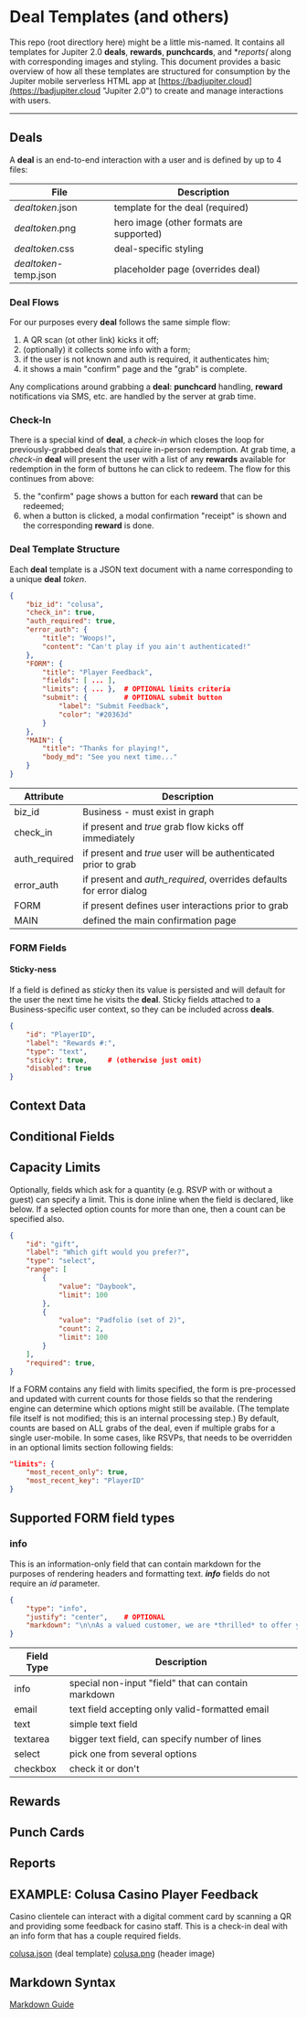 # Deal Templates (and others)

This repo (root directlory here) might be a little mis-named. 
It contains all templates for Jupiter 2.0 **deals**, **rewards**, **punchcards**, and **reports(* along with corresponding images and styling.
This document provides a basic overview of how all these templates are structured for consumption by the 
Jupiter mobile serverless HTML app at [https://badjupiter.cloud](https://badjupiter.cloud "Jupiter 2.0") 
to create and manage interactions with users.

---

## Deals

A **deal** is an end-to-end interaction with a user and is defined by up to 4 files:

|File                  |Description                                 |
|----------------------|--------------------------------------------|
|*dealtoken*.json      |template for the deal (required)            |
|*dealtoken*.png       |hero image (other formats are supported)    |
|*dealtoken*.css       |deal-specific styling                       |
|*dealtoken*-temp.json |placeholder page (overrides deal)           |

### Deal Flows

For our purposes every **deal** follows the same simple flow: 

1. A QR scan (ot other link) kicks it off;
2. (optionally) it collects some info with a form;
3. if the user is not known and auth is required, it authenticates him;
4. it shows a main "confirm" page and the "grab" is complete.

Any complications around grabbing a **deal**: **punchcard** handling, **reward** notifications via SMS, etc. are handled
by the server at grab time. 

### Check-In

There is a special kind of **deal**, a *check-in* which closes the loop for previously-grabbed deals 
that require in-person redemption. At grab time, a *check-in* **deal** will present the user with a list of any **rewards**
available for redemption in the form of buttons he can click to redeem. The flow for this continues from above:

5. the "confirm" page shows a button for each **reward** that can be redeemed;
6. when a button is clicked, a modal confirmation "receipt" is shown and the corresponding **reward** is done.

###  Deal Template Structure

Each **deal** template is a JSON text document with a name corresponding to a unique **deal** *token*. 

```json
{
	"biz_id": "colusa",
	"check_in": true,
	"auth_required": true,
	"error_auth": {
		"title": "Woops!",
		"content": "Can't play if you ain't authenticated!"
	},
	"FORM": {
		"title": "Player Feedback",
		"fields": [ ... ],	
		"limits": { ... },	# OPTIONAL limits criteria
		"submit": { 		# OPTIONAL submit button
			"label": "Submit Feedback",
			"color": "#20363d"
		}
	},
	"MAIN": {
		"title": "Thanks for playing!",
		"body_md": "See you next time..."
	}
}
```

|Attribute     |Description                                                         |
|--------------|--------------------------------------------------------------------|
|biz_id        |Business - must exist in graph                                      |
|check_in      |if present and *true* grab flow kicks off immediately               |
|auth_required |if present and *true* user will be authenticated prior to grab      |
|error_auth    |if present and *auth_required*, overrides defaults for error dialog |
|FORM          |if present defines user interactions prior to grab                  |
|MAIN          |defined the main confirmation page                                  |

### FORM Fields

#### Sticky-ness

If a field is defined as *sticky* then its value is persisted and will default for the user the next time
he visits the **deal**. Sticky fields attached to a Business-specific user context, so they can be included 
across **deals**.

```json
{
	"id": "PlayerID",
	"label": "Rewards #:",
	"type": "text",
	"sticky": true,		# (otherwise just omit)
	"disabled": true
}
```

## Context Data
## Conditional Fields
## Capacity Limits

Optionally, fields which ask for a quantity (e.g. RSVP with or without a guest) can specify a limit.
This is done inline when the field is declared, like below. If a selected option counts for more than one,
then a count can be specified also.

```json
{
	"id": "gift",
	"label": "Which gift would you prefer?",
	"type": "select",
	"range": [
		{
			"value": "Daybook",
			"limit": 100
		},
		{
			"value": "Padfolio (set of 2)",
			"count": 2,
			"limit": 100
		}
	],
	"required": true,
}
```

If a FORM contains any field with limits specified, the form is pre-processed and updated with current counts for those fields
so that the rendering engine can determine which options might still be available. (The template file itself is not modified; 
this is an internal processing step.) By default, counts are based on ALL grabs of the deal, even if multiple grabs for a single
user-mobile. In some cases, like RSVPs, that needs to be overridden in an optional limits section following fields:

```json
"limits": {
	"most_recent_only": true,
	"most_recent_key": "PlayerID"
}
```

## Supported FORM field types

### info

This is an information-only field that can contain markdown for the purposes of rendering headers and formatting text.
***info*** fields do not require an *id* parameter.

```json
{
	"type": "info",
	"justify": "center",	# OPTIONAL
	"markdown": "\n\nAs a valued customer, we are *thrilled* to offer you this deal."
}
```

|Field Type        |Description                                         |
|------------------|----------------------------------------------------|
|info              |special non-input "field" that can contain markdown |
|email             |text field accepting only valid-formatted email     |
|text              |simple text field                                   |
|textarea          |bigger text field, can specify number of lines      |
|select            |pick one from several options                       |
|checkbox          |check it or don't                                   |



## Rewards
## Punch Cards
## Reports







## EXAMPLE: Colusa Casino Player Feedback

Casino clientele can interact with a digital comment card by scanning a QR and providing some feedback for
casino staff. This is a check-in deal with an info form that has a couple required fields.

[colusa.json](https://badjupiter.github.io/v2-deals/colusa.json) (deal template)
[colusa.png](https://badjupiter.github.io/v2-deals/colusa.png) (header image)

## Markdown Syntax

[Markdown Guide](https://www.markdownguide.org/basic-syntax/ "Markdown Cheat Sheet")
